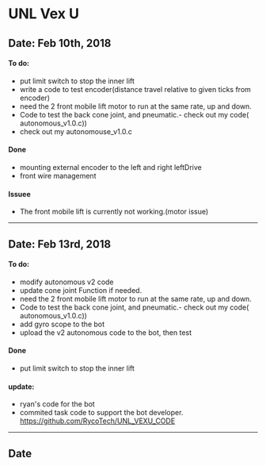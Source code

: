 # UNL Vex U

## Date: Feb 10th, 2018
#### To do:
* put limit switch to stop the inner lift
* write a code to test    encoder(distance travel relative to given ticks from  encoder)
* need the 2 front mobile lift motor to run at the same rate, up and down.
* Code to test the back cone joint, and pneumatic.- check out my code( autonomous_v1.0.c))
* check out my autonomouse_v1.0.c

#### Done
* mounting external encoder to the left and right leftDrive
* front wire management


#### Issuee
* The front mobile lift is currently not working.(motor issue)

--------------------------------------------------------

## Date: Feb 13rd, 2018
#### To do:
* modify autonomous v2 code
* update cone joint Function if needed.
* need the 2 front mobile lift motor to run at the same rate, up and down.
* Code to test the back cone joint, and pneumatic.- check out my code( autonomous_v1.0.c))
* add gyro scope to the bot
* upload the v2 autonomous code to the bot, then test

#### Done
* put limit switch to stop the inner lift

#### update:
 * ryan's code for the bot
 * commited task code to support the bot developer.
      https://github.com/RycoTech/UNL_VEXU_CODE

--------------------------------------------------

## Date
